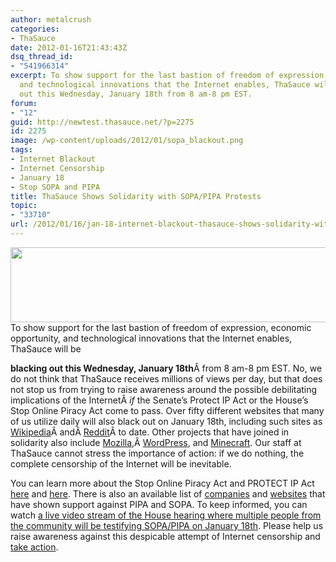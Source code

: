 ```yaml
---
author: metalcrush
categories:
- ThaSauce
date: 2012-01-16T21:43:43Z
dsq_thread_id:
- "541966314"
excerpt: To show support for the last bastion of freedom of expression, economic opportunity,
  and technological innovations that the Internet enables, ThaSauce will be blacking
  out this Wednesday, January 18th from 8 am-8 pm EST.
forum:
- "12"
guid: http://newtest.thasauce.net/?p=2275
id: 2275
image: /wp-content/uploads/2012/01/sopa_blackout.png
tags:
- Internet Blackout
- Internet Censorship
- January 18
- Stop SOPA and PIPA
title: ThaSauce Shows Solidarity with SOPA/PIPA Protests
topic:
- "33710"
url: /2012/01/16/jan-18-internet-blackout-thasauce-shows-solidarity-with-sopapipa-protests/
---
```


<center>
  <a href="http://thasauce.net/wp-content/uploads/2012/01/sopa_banner.png"><img class="aligncenter size-full wp-image-2276" title="sopa_banner" src="http://thasauce.net/wp-content/uploads/2012/01/sopa_banner.png" alt="" width="550" height="120" srcset="http://thasauce.net/wp-content/uploads/2012/01/sopa_banner.png 550w, http://thasauce.net/wp-content/uploads/2012/01/sopa_banner-300x65.png 300w, http://thasauce.net/wp-content/uploads/2012/01/sopa_banner-75x16.png 75w" sizes="(max-width: 550px) 100vw, 550px" /></a>
</center>To show support for the last bastion of freedom of expression, economic opportunity, and technological innovations that the Internet enables, ThaSauce will be 

**blacking out this Wednesday, January 18th**Â from 8 am-8 pm EST. No, we do not think that ThaSauce receives millions of views per day, but that does not stop us from trying to raise awareness around the possible debilitating implications of the InternetÂ _if_ the Senate&#8217;s Protect IP Act or the House&#8217;s Stop Online Piracy Act come to pass. Over fifty different websites that many of us utilize daily will also black out on January 18th, including such sites as [Wikipedia](http://www.washingtonpost.com/blogs/blogpost/post/wikipedia-blackout-coming-jan-18-says-co-founder-jimmy-wales/2012/01/16/gIQAh2Ke3P_blog.html)Â andÂ [Reddit](http://blog.reddit.com/2012/01/stopped-they-must-be-on-this-all.html)Â to date. Other projects that have joined in solidarity also include [Mozilla](http://www.mozilla.org/sopa/),Â [WordPress](http://wordpress.org/news/2012/01/help-stop-sopa-pipa/), and [Minecraft](http://www.gamebandits.com/news/minecraft-even-copyright-owners-are-against-sopa-29750/). Our staff at ThaSauce cannot stress the importance of action: if we do nothing, the complete censorship of the Internet will be inevitable.

You can learn more about the Stop Online Piracy Act and PROTECT IP Act [here](http://www.opencongress.org/bill/112-h3261/show) and [here](http://www.opencongress.org/bill/112-s968/show). There is also an available list of [companies](https://docs.google.com/document/d/1xjisu18X6s7lPtAsIQg5Ol3KJjymPT2az1kasQVwGiw/preview?pli=1&sle=true&pli=1) and [websites](http://nlb-creations.com/2012/01/13/websites-confirmed-for-the-jan-18-blackout-protesting-sopa/) that have shown support against PIPA and SOPA. To keep informed, you can watch [a live video stream of the House hearing where multiple people from the community will be testifying SOPA/PIPA on January 18th](http://oversight.house.gov/index.php?option=com_content&view=article&id=1553:issa-announces-oversight-hearing-on-dns-a-search-engine-blocking&catid=22:releasesstatements). Please help us raise awareness against this despicable attempt of Internet censorship and [take action](http://americancensorship.org/).